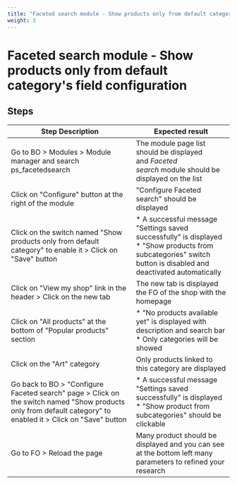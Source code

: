 ```yaml
---
title: "Faceted search module - Show products only from default category\'s field configuration"
weight: 3
---
```


# Faceted search module - Show products only from default category\'s field configuration
## Steps
| Step Description | Expected result |
| ----- | ----- |
| Go to BO > Modules > Module manager and search ps_facetedsearch | The module page list should be displayed and *Faceted search* module should be displayed on the list |
| Click on "Configure" button at the right of the module | "Configure Faceted search" should be displayed |
| Click on the switch named "Show products only from default category" to enable it > Click on "Save" button | * A successful message "Settings saved successfully" is displayed<br> * "Show products from subcategories" switch button is disabled and deactivated automatically |
| Click on "View my shop" link in the header > Click on the new tab | The new tab is displayed the FO of the shop with the homepage |
| Click on "All products" at the bottom of "Popular products" section | * "No products available yet" is displayed with description and search bar<br> * Only categories will be showed |
| Click on the "Art" category | Only products linked to this category are displayed |
| Go back to BO > "Configure Faceted search" page > Click on the switch named "Show products only from default category" to enabled it > Click on "Save" button | * A successful message "Settings saved successfully" is displayed<br> * "Show product from subcategories" should be clickable |
| Go to FO > Reload the page | Many product should be displayed and you can see at the bottom left many parameters to refined your research |

